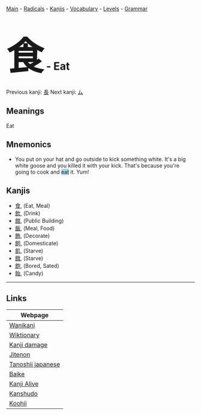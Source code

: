 <style> bigfont {font-size: 100px}</style>
[Main](../README.md) -
[Radicals](../radicals.md) -
[Kanjis](../kanjis.md) -
[Vocabulary](../vocabulary.md) -
[Levels](../levels.md) -
[Grammar](../grammar.md)
# <bigfont> 食</bigfont> - Eat 

Previous kanji: [長](長.md) Next kanji: [ム](ム.md) 

## Meanings
 Eat
## Mnemonics
 * You put on your hat and go outside to kick something white. It's a big white goose and you killed it with your kick. That's because you're going to cook and <span style="background-color:#ADD8E6"> eat</span> it. Yum!


## Kanjis
 * [食](../kanjis/食.md), (Eat, Meal)
* [飲](../kanjis/飲.md), (Drink)
* [館](../kanjis/館.md), (Public Building)
* [飯](../kanjis/飯.md), (Meal, Food)
* [飾](../kanjis/飾.md), (Decorate)
* [飼](../kanjis/飼.md), (Domesticate)
* [飢](../kanjis/飢.md), (Starve)
* [餓](../kanjis/餓.md), (Starve)
* [飽](../kanjis/飽.md), (Bored, Sated)
* [飴](../kanjis/飴.md), (Candy)



---

## Links 

| Webpage |
| --- |
| [Wanikani          ](https://www.wanikani.com/kanji/食) |
| [Wiktionary        ](https://en.wiktionary.org/wiki/食) |
| [Kanji damage      ](http://www.kanjidamage.com/kanji/search?utf8=✓&q=食) |
| [Jitenon           ](https://jitenon.com/kanji/食) |
| [Tanoshii japanese ](https://www.tanoshiijapanese.com/dictionary/kanji.cfm?k=食) |
| [Baike             ](https://baike.baidu.com/item/食) |
| [Kanji Alive       ](https://app.kanjialive.com/食) |
| [Kanshudo          ](https://www.kanshudo.com/searchmn?q=食) |
| [Koohii            ](https://kanji.koohii.com/study/kanji/食) |
